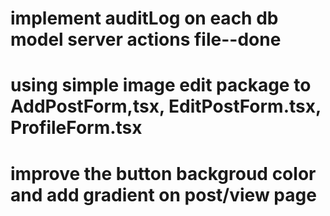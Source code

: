 
# implement auditLog on each db model server actions file--done
# using simple image edit package to AddPostForm,tsx, EditPostForm.tsx, ProfileForm.tsx
# improve the button backgroud color and add gradient on post/view page
